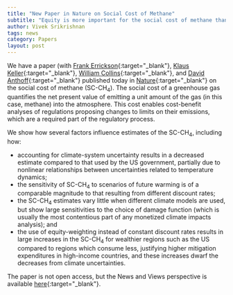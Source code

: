 ```yaml
---
title: "New Paper in Nature on Social Cost of Methane"
subtitle: "Equity is more important for the social cost of methane than climate uncertainty"
author: Vivek Srikrishnan
tags: news
category: Papers
layout: post
---
```


We have a paper (with [Frank Errickson](https://cpree.princeton.edu/people/frank-errickson){:target="_blank"}, [Klaus Keller](https://personal.ems.psu.edu/~kzk10/){:target="_blank"}, [William Collins](https://eesa.lbl.gov/profiles/william-collins/){:target="_blank"}, and [David Anthoff](https://www.david-anthoff.com/){:target="_blank"} published today in [Nature](https://dx.doi.org/10.1038/s41586-021-03386-6){:target="_blank"} on the social cost of methane (SC-CH<sub>4</sub>). The social cost of a greenhouse gas quantifies the net present value of emitting a unit amount of the gas (in this case, methane) into the atmosphere. This cost enables cost-benefit analyses of regulations proposing changes to limits on their emissions, which are a required part of the regulatory process.

We show how several factors influence estimates of the SC-CH<sub>4</sub>, including how:

* accounting for climate-system uncertainty results in a decreased estimate compared to that used by the US government, partially due to nonlinear relationships between uncertainties related to temperature dynamics;
* the sensitivity of SC-CH<sub>4</sub> to scenarios of future warming is of a comparable magnitude to that resulting from different discount rates;
* the SC-CH<sub>4</sub> estimates vary little when different climate models are used, but show large sensitivities to the choice of damage function (which is usually the most contentious part of any monetized climate impacts analysis); and
* the use of equity-weighting instead of constant discount rates results in large increases in the SC-CH<sub>4</sub> for wealthier regions such as the US compared to regions which consume less, justifying higher mitigation expenditures in high-income countries, and these increases dwarf the decreases from climate uncertainties.

The paper is not open access, but the News and Views perspective is available [here](https://www.nature.com/articles/d41586-021-00972-6){:target="_blank"}.
